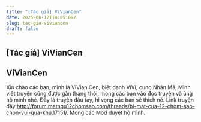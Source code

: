 ```yaml
---
title: "[Tác giả] ViVianCen"
date: 2025-06-12T14:05:09Z
slug: tac-gia-viviancen
draft: false
---
```


## [Tác giả] ViVianCen

## ViVianCen

Xin chào các bạn, mình là ViVian Cen, biệt danh ViVi, cung Nhân Mã. Mình viết truyện cũng được gần tháng thôi, mong các bạn vào đọc truyện và ủng hộ mình nhé. Đây là truyện đầu tay, hi vọng các bạn sẽ thích nó. Link truyện đây:http://forum.matngu12chomsao.com/threads/bi-mat-cua-12-chom-sao-chon-vui-qua-khu.17151/.
Mong các Mod duyệt hộ mình.